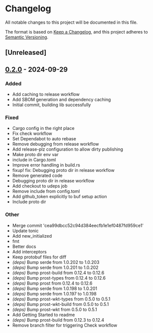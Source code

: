 # Changelog

All notable changes to this project will be documented in this file.

The format is based on [Keep a Changelog](https://keepachangelog.com/en/1.0.0/),
and this project adheres to [Semantic Versioning](https://semver.org/spec/v2.0.0.html).

## [Unreleased]

## [0.2.0](https://github.com/c-thiel/openfga-rs/compare/v0.1.0...v0.2.0) - 2024-09-29

### Added

- Add caching to release workflow
- Add SBOM generation and dependency caching
- Initial commit, building lib successfully

### Fixed

- Cargo config in the right place
- Fix check workflow
- Set Dependabot to auto rebase
- Remove debugging from release workflow
- Add release-plz configuration to allow dirty publishing
- Make proto dir env var
- include in Cargo.toml
- Improve error handling in build.rs
- fixup! fix: Debugging proto dir in release workflow
- Remove generated code
- Debugging proto dir in release workflow
- Add checkout to udeps job
- Remove include from config.toml
- Add github_token explicitly to buf setup action
- Include proto dir

### Other

- Merge commit 'cea99dbcc52c94d384eecfb1e1ef0487fd959ce1'
- Update tonic
- Add new_initialized
- fmt
- Better docs
- Add interceptors
- Keep protobuf files for diff
- *(deps)* Bump serde from 1.0.202 to 1.0.203
- *(deps)* Bump serde from 1.0.201 to 1.0.202
- *(deps)* Bump prost-build from 0.12.4 to 0.12.6
- *(deps)* Bump prost-types from 0.12.4 to 0.12.6
- *(deps)* Bump prost from 0.12.4 to 0.12.6
- *(deps)* Bump serde from 1.0.198 to 1.0.201
- *(deps)* Bump serde from 1.0.197 to 1.0.198
- *(deps)* Bump prost-wkt-types from 0.5.0 to 0.5.1
- *(deps)* Bump prost-wkt-build from 0.5.0 to 0.5.1
- *(deps)* Bump prost-wkt from 0.5.0 to 0.5.1
- Add Getting Started to readme
- *(deps)* Bump prost-build from 0.12.3 to 0.12.4
- Remove branch filter for triggering Check workflow
